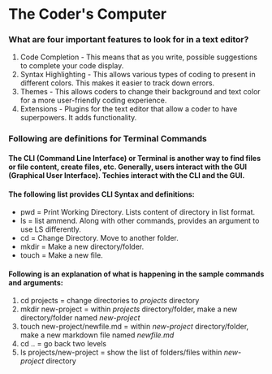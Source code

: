 # The Coder's Computer
### What are four important features to look for in a text editor?
1. Code Completion - This means that as you write, possible suggestions to complete your code display.
1. Syntax Highlighting - This allows various types of coding to present in different colors. This makes it easier to track down errors. 
1. Themes - This allows coders to change their background and text color for a more user-friendly coding experience.
1. Extensions - Plugins for the text editor that allow a coder to have superpowers. It adds functionality.

### Following are definitions for Terminal Commands
#### The CLI (Command Line Interface) or Terminal is another way to find files or file content, create files, etc. Generally, users interact with the GUI (Graphical User Interface). Techies interact with the CLI and the GUI.
#### The following list provides CLI Syntax and definitions:
- pwd = Print Working Directory. Lists content of directory in list format.
- ls = list ammend. Along with other commands, provides an argument to use LS differently.
- cd = Change Directory. Move to another folder.
- mkdir = Make a new directory/folder.
- touch = Make a new file.

#### Following is an explanation of what is happening in the sample commands and arguments:
1. cd projects = change directories to *projects* directory
2. mkdir new-project = within *projects* directory/folder, make a new directory/folder named *new-project*
3. touch new-project/newfile.md = within *new-project* directory/folder, make a new markdown file named *newfile.md*
4. cd .. = go back two levels
5. ls projects/new-project = show the list of folders/files within *new-project* directory
